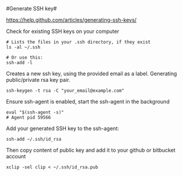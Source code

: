 #Generate SSH key#

https://help.github.com/articles/generating-ssh-keys/

Check for existing SSH keys on your computer

```shell
# Lists the files in your .ssh directory, if they exist
ls -al ~/.ssh

# Or use this:
ssh-add -l
```

Creates a new ssh key, using the provided email as a label.  Generating public/private rsa key pair.
```shell
ssh-keygen -t rsa -C "your_email@example.com"
```

Ensure ssh-agent is enabled, start the ssh-agent in the background
```shell
eval "$(ssh-agent -s)"
# Agent pid 59566
```

Add your generated SSH key to the ssh-agent:
```shell
ssh-add ~/.ssh/id_rsa
```

Then copy content of public key and add it to your github or bitbucket account
```
xclip -sel clip < ~/.ssh/id_rsa.pub
```
